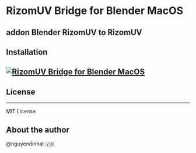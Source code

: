 # RizomUV Bridge for Blender MacOS
addon Blender RizomUV to RizomUV
---
## Installation
[![RizomUV Bridge for Blender MacOS](http://img.youtube.com/vi/ttpwXcDZr3M/0.jpg)](http://www.youtube.com/watch?v=ttpwXcDZr3M "RizomUV Bridge for Blender MacOS")
---
## License 
---
MIT License

## About the author
@nguyendinhat 🇻🇳
